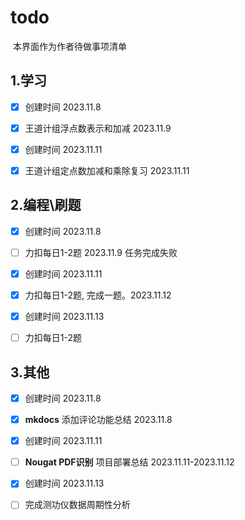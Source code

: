 # todo

​	本界面作为作者待做事项清单

## 1.学习

- [x] 创建时间 2023.11.8
- [x] 王道计组浮点数表示和加减 2023.11.9

- [x] 创建时间 2023.11.11
- [x] 王道计组定点数加减和乘除复习 2023.11.11



## 2.编程\刷题

- [x] 创建时间 2023.11.8
- [ ] 力扣每日1-2题 2023.11.9 任务完成失败

- [x] 创建时间 2023.11.11
- [x] 力扣每日1-2题, 完成一题。2023.11.12

- [x] 创建时间 2023.11.13
- [ ] 力扣每日1-2题

## 3.其他

- [x] 创建时间 2023.11.8
- [x] **mkdocs** 添加评论功能总结 2023.11.8


- [x] 创建时间 2023.11.11
- [ ] **Nougat PDF识别** 项目部署总结 2023.11.11-2023.11.12

- [x] 创建时间 2023.11.13
- [ ] 完成测功仪数据周期性分析 